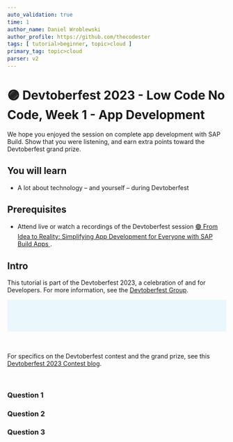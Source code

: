 ```yaml
---
auto_validation: true
time: 1
author_name: Daniel Wroblewski
author_profile: https://github.com/thecodester
tags: [ tutorial>beginner, topic>cloud ]
primary_tag: topic>cloud
parser: v2
---
```


# 🟣 Devtoberfest 2023 - Low Code No Code, Week 1 - App Development 
<!-- description --> We hope you enjoyed the session on complete app development with SAP Build. Show that you were listening, and earn extra points toward the Devtoberfest grand prize.
 
## You will learn
- A lot about technology – and yourself – during Devtoberfest

## Prerequisites
- Attend live or watch a recordings of the Devtoberfest session [🟣 From Idea to Reality: Simplifying App Development for Everyone with SAP Build Apps ](https://www.youtube.com/watch?v=E5AtAZpkkwE).


## Intro
This tutorial is part of the Devtoberfest 2023, a celebration of and for Developers. For more information, see the [Devtoberfest Group](https://groups.community.sap.com/t5/devtoberfest/gh-p/Devtoberfest).

![Devtoberfest](devtoberfest-banner.gif)

&nbsp;

For specifics on the Devtoberfest contest and the grand prize, see this [Devtoberfest 2023 Contest blog](https://groups.community.sap.com/t5/devtoberfest-blog-posts/devtoberfest-2023-contest/ba-p/9357).

&nbsp;

### Question 1

### Question 2


### Question 3